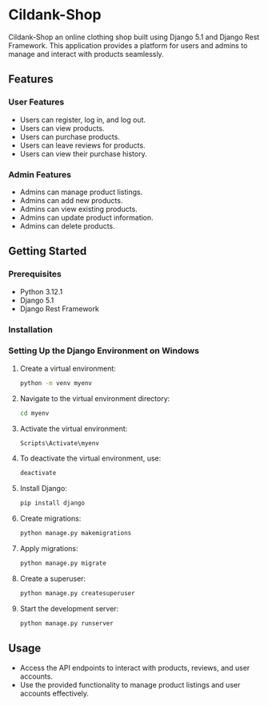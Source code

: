 
# Cildank-Shop

Cildank-Shop  an online clothing shop built using Django 5.1 and Django Rest Framework. This application provides a platform for users and admins to manage and interact with products seamlessly.

## Features

### User Features
- Users can register, log in, and log out.
- Users can view products.
- Users can purchase products.
- Users can leave reviews for products.
- Users can view their purchase history.

### Admin Features
- Admins can manage product listings.
- Admins can add new products.
- Admins can view existing products.
- Admins can update product information.
- Admins can delete products.


## Getting Started

### Prerequisites

- Python 3.12.1
- Django 5.1
- Django Rest Framework

### Installation


### Setting Up the Django Environment on Windows

1. Create a virtual environment:
   ```bash
   python -m venv myenv
   ```

2. Navigate to the virtual environment directory:
   ```bash
   cd myenv
   ```

3. Activate the virtual environment:
   ```bash
   Scripts\Activate\myenv
   ```

4. To deactivate the virtual environment, use:
   ```bash
   deactivate
   ```

5. Install Django:
   ```bash
   pip install django
   ```

6. Create migrations:
   ```bash
   python manage.py makemigrations
   ```

7. Apply migrations:
   ```bash
   python manage.py migrate
   ```

8. Create a superuser:
   ```bash
   python manage.py createsuperuser
   ```

9. Start the development server:
   ```bash
   python manage.py runserver
   ```


## Usage

- Access the API endpoints to interact with products, reviews, and user accounts.
- Use the provided functionality to manage product listings and user accounts effectively.


